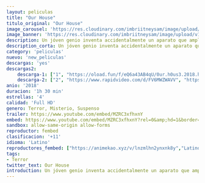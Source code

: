```yaml
---
layout: peliculas
title: "Our House"
titulo_original: "Our House"
image_carousel: 'https://res.cloudinary.com/imbriitneysam/image/upload/v1543804561/our-poster-min.jpg'
image_banner: 'https://res.cloudinary.com/imbriitneysam/image/upload/v1543804562/our-banner-min.jpg'
description: Un jóven genio inventa accidentalmente un aparato que amplifica la actividad paranormal dentro de su casa, trayendo de vuelta el espiritu de sus seres queridos al tiempo que se desatan cosas mucho peores.
description_corta: Un jóven genio inventa accidentalmente un aparato que amplifica la actividad paranormal dentro de su casa, trayendo de vuelta el espiritu de sus seres queridos al tiempo que se desatan cosas mucho peores.
category: 'peliculas'
nuevo: 'new_peliculas'
descargas: 'yes'
descargas2:
    descarga-1: ["1", "https://oload.fun/f/eQ6a43AB4qU/0ur.h0us3.2018.hdrip.720p.subesp.mp4", "https://www.google.com/s2/favicons?domain=openload.co","OpenLoad","https://res.cloudinary.com/imbriitneysam/image/upload/v1541473684/mexico.png", "Latino", "Full HD"]
    descarga-2: ["2", "https://www.rapidvideo.com/d/FV6MWZWAVV", "https://www.google.com/s2/favicons?domain=www.rapidvideo.com","RapidVideo","https://res.cloudinary.com/imbriitneysam/image/upload/v1541473684/mexico.png", "Latino", "Full HD"]
anio: '2018'
duracion: '1h 30 min'
estrellas: '4'
calidad: 'Full HD'
genero: Terror, Misterio, Suspenso
trailer: https://www.youtube.com/embed/MZRC3xfhxnY
embed: https://www.youtube.com/embed/MZRC3xfhxnY?rel=0&amp;hd=1&border=0&wmode=opaque&enablejsapi=1&modestbranding=1&controls=1&showinfo=1
sandbox: allow-same-origin allow-forms
reproductor: fembed
clasificacion: '+11'
idioma: 'Latino'
reproductores_fembed: ["https://animekao.xyz/v/lnzmlhn2ynxnk8y","Latino","https://feurl.com/v/24j60u2yq-743yy","Latino","https://feurl.com/v/wglr5cnq8e3kxlp","Latino"]
tags:
- Terror
twitter_text: Our House
introduction: Un jóven genio inventa accidentalmente un aparato que amplifica la actividad paranormal dentro de su casa, trayendo de vuelta el espiritu de sus seres queridos al tiempo que se desatan cosas mucho peores.
---
```



 







